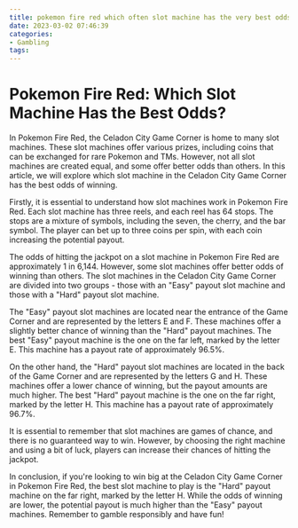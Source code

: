 ```yaml
---
title: pokemon fire red which often slot machine has the very best odds Betway
date: 2023-03-02 07:46:39
categories:
- Gambling
tags:
---
```

# Pokemon Fire Red: Which Slot Machine Has the Best Odds?

In Pokemon Fire Red, the Celadon City Game Corner is home to many slot machines. These slot machines offer various prizes, including coins that can be exchanged for rare Pokemon and TMs. However, not all slot machines are created equal, and some offer better odds than others. In this article, we will explore which slot machine in the Celadon City Game Corner has the best odds of winning.

Firstly, it is essential to understand how slot machines work in Pokemon Fire Red. Each slot machine has three reels, and each reel has 64 stops. The stops are a mixture of symbols, including the seven, the cherry, and the bar symbol. The player can bet up to three coins per spin, with each coin increasing the potential payout.

The odds of hitting the jackpot on a slot machine in Pokemon Fire Red are approximately 1 in 6,144. However, some slot machines offer better odds of winning than others. The slot machines in the Celadon City Game Corner are divided into two groups - those with an "Easy" payout slot machine and those with a "Hard" payout slot machine.

The "Easy" payout slot machines are located near the entrance of the Game Corner and are represented by the letters E and F. These machines offer a slightly better chance of winning than the "Hard" payout machines. The best "Easy" payout machine is the one on the far left, marked by the letter E. This machine has a payout rate of approximately 96.5%.

On the other hand, the "Hard" payout slot machines are located in the back of the Game Corner and are represented by the letters G and H. These machines offer a lower chance of winning, but the payout amounts are much higher. The best "Hard" payout machine is the one on the far right, marked by the letter H. This machine has a payout rate of approximately 96.7%.

It is essential to remember that slot machines are games of chance, and there is no guaranteed way to win. However, by choosing the right machine and using a bit of luck, players can increase their chances of hitting the jackpot.

In conclusion, if you're looking to win big at the Celadon City Game Corner in Pokemon Fire Red, the best slot machine to play is the "Hard" payout machine on the far right, marked by the letter H. While the odds of winning are lower, the potential payout is much higher than the "Easy" payout machines. Remember to gamble responsibly and have fun!